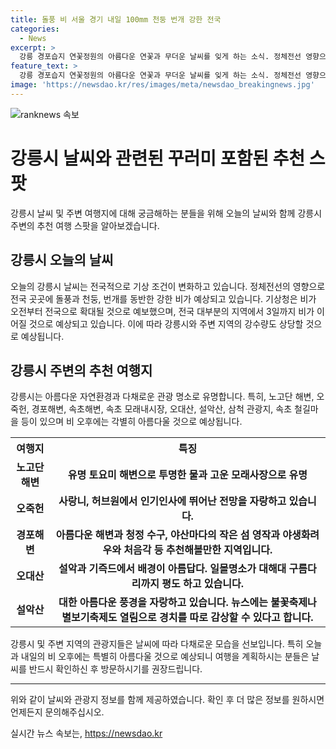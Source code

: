 ```yaml
---
title: 돌풍 비 서울 경기 내일 100mm 천둥 번개 강한 전국
categories:
  - News
excerpt: >
  강릉 경포습지 연꽃정원의 아름다운 연꽃과 무더운 날씨를 잊게 하는 소식. 정체전선 영향으로 전국 강한 비가 예상되며, 수도권과 강원도는 3일까지 이어질 것으로 전망. 서울과 경기 북부 지역에서 100㎜ 이상의 강수량 예상. 기상청은 산사태와 시설물 붕괴에 대비해 당부하고, 전국적으로 30도를 밑돌 것으로 전망되나 경상권을 중심으로 열대야가 예상됨. (글자 수: 150)
feature_text: >
  강릉 경포습지 연꽃정원의 아름다운 연꽃과 무더운 날씨를 잊게 하는 소식. 정체전선 영향으로 전국 강한 비가 예상되며, 수도권과 강원도는 3일까지 이어질 것으로 전망. 서울과 경기 북부 지역에서 100㎜ 이상의 강수량 예상. 기상청은 산사태와 시설물 붕괴에 대비해 당부하고, 전국적으로 30도를 밑돌 것으로 전망되나 경상권을 중심으로 열대야가 예상됨. (글자 수: 150)
image: 'https://newsdao.kr/res/images/meta/newsdao_breakingnews.jpg'
---
```


<p><img src="https://newsdao.kr/res/images/meta/newsdao_breakingnews.jpg" alt="ranknews 속보" /></p>

<h1>강릉시 날씨와 관련된 꾸러미 포함된 추천 스팟</h1>

<p data-ke-size="size16">강릉시 날씨 및 주변 여행지에 대해 궁금해하는 분들을 위해 오늘의 날씨와 함께 강릉시 주변의 추천 여행 스팟을 알아보겠습니다.</p>

<h2 data-ke-size="size26">강릉시 오늘의 날씨</h2>

<p data-ke-size="size16">오늘의 강릉시 날씨는 전국적으로 기상 조건이 변화하고 있습니다. 정체전선의 영향으로 전국 곳곳에 돌풍과 천둥, 번개를 동반한 강한 비가 예상되고 있습니다. 기상청은 비가 오전부터 전국으로 확대될 것으로 예보했으며, 전국 대부분의 지역에서 3일까지 비가 이어질 것으로 예상되고 있습니다. 이에 따라 강릉시와 주변 지역의 강수량도 상당할 것으로 예상됩니다.</p>

<h2 data-ke-size="size26">강릉시 주변의 추천 여행지</h2>

<p data-ke-size="size16">강릉시는 아름다운 자연환경과 다채로운 관광 명소로 유명합니다. 특히, 노고단 해변, 오죽헌, 경포해변, 속초해변, 속초 모래내시장, 오대산, 설악산, 삼척 관광지, 속초 철길마을 등이 있으며 비 오후에는 각별히 아름다울 것으로 예상됩니다.</p> 

<table>
    <tr>
        <th>여행지</th>
        <th>특징</th>
    </tr>
    <tr>
        <td style="text-align: center; height: 17px;"><b>노고단 해변</b></td>
        <td style="text-align: center; height: 17px;"><b>유명 토요미 해변으로 투명한 물과 고운 모래사장으로 유명</b></td>
    </tr>
    <tr>
        <td style="text-align: center; height: 17px;"><b>오죽헌</b></td>
        <td style="text-align: center; height: 17px;"><b>사랑니, 허브원에서 인기인사에 뛰어난 전망을 자랑하고 있습니다.</b></td>
    </tr>
    <tr>
        <td style="text-align: center; height: 17px;"><b>경포해변</b></td>
        <td style="text-align: center; height: 17px;"><b>아름다운 해변과 청정 수구, 야산마다의 작은 섬 영작과 야생화려우와 처음각 등 추천해볼만한 지역입니다.</b></td>
    </tr>
    <tr>
        <td style="text-align: center; height: 17px;"><b>오대산</b></td>
        <td style="text-align: center; height: 17px;"><b>설악과 기즉드에서 배경이 아름답다. 일몰명소가 대해대 구름다리까지 평도 하고 있습니다.</b></td>
    </tr>
    <tr>
        <td style="text-align: center; height: 17px;"><b>설악산</b></td>
        <td style="text-align: center; height: 17px;"><b>대한 아름다운 풍경을 자랑하고 있습니다. 뉴스에는 불꽃축제나 별보기축제도 열림으로 경치를 따로 감상할 수 있다고 합니다.</b></td>
    </tr>
</table>

<p data-ke-size="size16">강릉시 및 주변 지역의 관광지들은 날씨에 따라 다채로운 모습을 선보입니다. 특히 오늘과 내일의 비 오후에는 특별히 아름다울 것으로 예상되니 여행을 계획하시는 분들은 날씨를 반드시 확인하신 후 방문하시기를 권장드립니다.</p>

<hr>

<p data-ke-size="size16">위와 같이 날씨와 관광지 정보를 함께 제공하였습니다. 확인 후 더 많은 정보를 원하시면 언제든지 문의해주십시오.</p>
실시간 뉴스 속보는, <a href="https://newsdao.kr" rel="dofollow">https://newsdao.kr</a>


